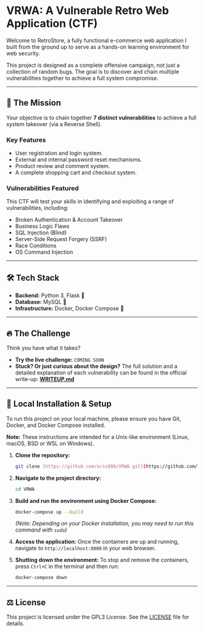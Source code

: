 # VRWA: A Vulnerable Retro Web Application (CTF)

Welcome to RetroStore, a fully functional e-commerce web application I built from the ground up to serve as a hands-on learning environment for web security.

This project is designed as a complete offensive campaign, not just a collection of random bugs. The goal is to discover and chain multiple vulnerabilities together to achieve a full system compromise.

---

## 🎯 The Mission

Your objective is to chain together **7 distinct vulnerabilities** to achieve a full system takeover (via a Reverse Shell).

### Key Features
* User registration and login system.
* External and internal password reset mechanisms.
* Product review and comment system.
* A complete shopping cart and checkout system.

### Vulnerabilities Featured
This CTF will test your skills in identifying and exploiting a range of vulnerabilities, including:
* Broken Authentication & Account Takeover
* Business Logic Flaws
* SQL Injection (Blind)
* Server-Side Request Forgery (SSRF)
* Race Conditions
* OS Command Injection

---

## 🛠️ Tech Stack

* **Backend:** Python 3, Flask 🐍
* **Database:** MySQL 🐘
* **Infrastructure:** Docker, Docker Compose 🐋

---

## 🔥 The Challenge

Think you have what it takes?

* **Try the live challenge:** `COMING SOON`
* **Stuck? Or just curious about the design?** The full solution and a detailed explanation of each vulnerability can be found in the official write-up:
    **[WRITEUP.md](WRITEUP.md)**

---

## 🚀 Local Installation & Setup

To run this project on your local machine, please ensure you have Git, Docker, and Docker Compose installed.

**Note:** These instructions are intended for a Unix-like environment (Linux, macOS, BSD or WSL on Windows).

1.  **Clone the repository:**
    ```bash
    git clone [https://github.com/oris800/VRWA.git](https://github.com/oris800/VRWA.git)
    ```

2.  **Navigate to the project directory:**
    ```bash
    cd VRWA
    ```

3.  **Build and run the environment using Docker Compose:**
    ```bash
    docker-compose up --build
    ```
    *(Note: Depending on your Docker installation, you may need to run this command with `sudo`)*

4.  **Access the application:**
    Once the containers are up and running, navigate to `http://localhost:8080` in your web browser.

5.  **Shutting down the environment:**
    To stop and remove the containers, press `Ctrl+C` in the terminal and then run:
    ```bash
    docker-compose down
    ```

---

## ⚖️ License

This project is licensed under the GPL3 License. See the [LICENSE](LICENSE) file for details.
